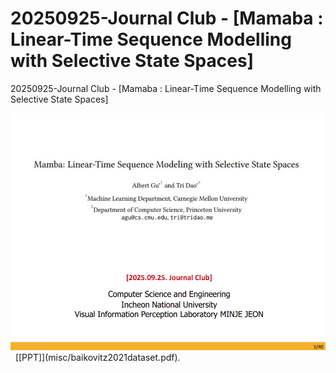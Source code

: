 # 20250925-Journal Club - [Mamaba : Linear-Time Sequence Modelling with Selective State Spaces]
20250925-Journal Club - [Mamaba : Linear-Time Sequence Modelling with Selective State Spaces]
<center><img src="misc/250925_저널클럽_Mamba-SSM.png" width="750" style="center"></center>
&nbsp;
[[PPT]](misc/baikovitz2021dataset.pdf).
<br>

